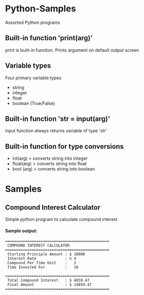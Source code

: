 # Python-Samples

Assorted Python programs

## Built-in function 'print(arg)'
print is built-in function. Prints argument on default output screen

## Variable types
Four primary variable types
- string
- integer
- float
- boolean (True/False)

## Built-in function 'str = input(arg)'
input function always returns variable of type 'str'

## Built-in function for type conversions
- int(arg) > converts string into integer 
- float(arg) > converts string into float
- bool (arg) > converts string into boolean

# Samples

## Compound Interest Calculator
Simple python program to calculate compound interest

#### Sample output:

```
===============================================
 COMPOUND INTEREST CALCULATOR
===============================================
 Starting Principle Amount : $ 10000
 Interest Rate             : % 4
 Compound Per Time Unit    :   2
 Time Invested For         :   10

===============================================
 Total Compound Interest   : $ 4859.47
 Final Amount              : $ 14859.47
===============================================
```
